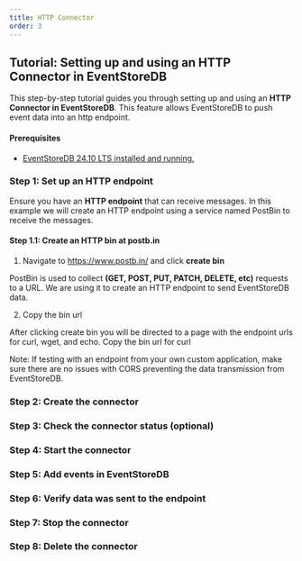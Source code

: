 ```yaml
---
title: HTTP Connector
order: 3
---
```

## **Tutorial: Setting up and using an HTTP Connector in EventStoreDB**

This step-by-step tutorial guides you through setting up and using an **HTTP Connector in EventStoreDB**. This feature allows EventStoreDB to push event data into an http endpoint.

#### **Prerequisites**

* [EventStoreDB 24.10 LTS installed and running.](https://developers.eventstore.com/server/v24.10/quick-start/installation.html)   

### **Step 1: Set up an HTTP endpoint**

Ensure you have an **HTTP endpoint** that can receive messages. In this example we will create an HTTP endpoint using a service named PostBin to receive the messages. 

#### **Step 1.1: Create an HTTP bin at postb.in**

1. Navigate to https://www.postb.in/ and click **create bin**

PostBin is used to collect **(GET, POST, PUT, PATCH, DELETE, etc)** requests to a URL. We are using it to create an HTTP endpoint to send EventStoreDB data. 

2. Copy the bin url

After clicking create bin you will be directed to a page with the endpoint urls for curl, wget, and echo. Copy the bin url for curl

Note: If testing with an endpoint from your own custom application, make sure there are no issues with CORS preventing the data transmission from EventStoreDB.

### **Step 2: Create the connector**
### **Step 3: Check the connector status (optional)**
### **Step 4: Start the connector**
### **Step 5: Add events in EventStoreDB**
### **Step 6: Verify data was sent to the endpoint**
### **Step 7: Stop the connector**
### **Step 8: Delete the connector**
